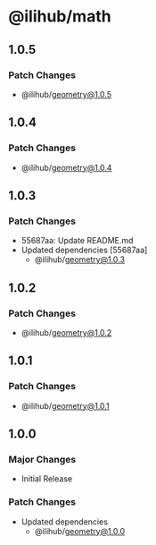 # @ilihub/math

## 1.0.5

### Patch Changes

- @ilihub/geometry@1.0.5

## 1.0.4

### Patch Changes

- @ilihub/geometry@1.0.4

## 1.0.3

### Patch Changes

- 55687aa: Update README.md
- Updated dependencies [55687aa]
  - @ilihub/geometry@1.0.3

## 1.0.2

### Patch Changes

- @ilihub/geometry@1.0.2

## 1.0.1

### Patch Changes

- @ilihub/geometry@1.0.1

## 1.0.0

### Major Changes

- Initial Release

### Patch Changes

- Updated dependencies
  - @ilihub/geometry@1.0.0
